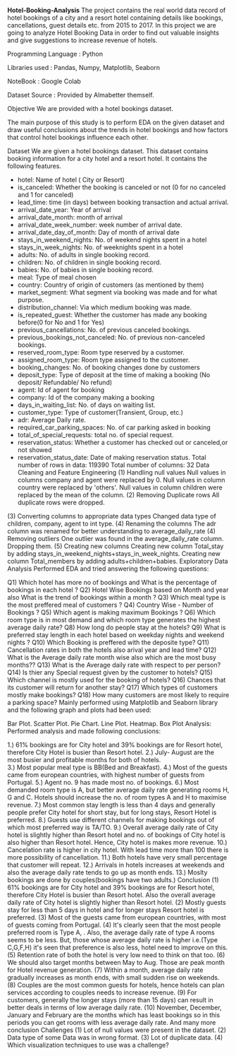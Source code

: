 **Hotel-Booking-Analysis**
The project contains the real world data record of hotel bookings of a city and a resort hotel containing details like bookings, cancellations, guest details etc. from 2015 to 2017. In this project we are going to analyze Hotel Booking Data in order to find out valuable insights and give suggestions to increase revenue of hotels.

Programming Language : Python

Libraries used : Pandas, Numpy, Matplotlib, Seaborn

NoteBook : Google Colab

Dataset Source : Provided by Almabetter themself.

Objective
We are provided with a hotel bookings dataset.

The main purpose of this study is to perform EDA on the given dataset and draw useful conclusions about the trends in hotel bookings and how factors that control hotel bookings influence each other.

Dataset
We are given a hotel bookings dataset. This dataset contains booking information for a city hotel and a resort hotel. It contains the following features.

- hotel: Name of hotel ( City or Resort)
- is_canceled: Whether the booking is canceled or not (0 for no canceled and 1 for canceled)
- lead_time: time (in days) between booking transaction and actual arrival.
- arrival_date_year: Year of arrival
- arrival_date_month: month of arrival
- arrival_date_week_number: week number of arrival date.
- arrival_date_day_of_month: Day of month of arrival date
- stays_in_weekend_nights: No. of weekend nights spent in a hotel
- stays_in_week_nights: No. of weeknights spent in a hotel
- adults: No. of adults in single booking record.
- children: No. of children in single booking record.
- babies: No. of babies in single booking record. 
- meal: Type of meal chosen 
- country: Country of origin of customers (as mentioned by them)
- market_segment: What segment via booking was made and for what purpose.
- distribution_channel: Via which medium booking was made.
- is_repeated_guest: Whether the customer has made any booking before(0 for No and 1 for Yes)
- previous_cancellations: No. of previous canceled bookings.
- previous_bookings_not_canceled: No. of previous non-canceled bookings.
- reserved_room_type: Room type reserved by a customer.
- assigned_room_type: Room type assigned to the customer.
- booking_changes: No. of booking changes done by customers
- deposit_type: Type of deposit at the time of making a booking (No deposit/ Refundable/ No refund)
- agent: Id of agent for booking
- company: Id of the company making a booking
- days_in_waiting_list: No. of days on waiting list.
- customer_type: Type of customer(Transient, Group, etc.)
- adr: Average Daily rate.
- required_car_parking_spaces: No. of car parking asked in booking
- total_of_special_requests: total no. of special request.
- reservation_status: Whether a customer has checked out or canceled,or not showed 
- reservation_status_date: Date of making reservation status.
Total number of rows in data: 119390
Total number of columns: 32
Data Cleaning and Feature Engineering
(1) Handling null values
Null values in columns company and agent were replaced by 0.
Null values in column country were replaced by 'others'.
Null values in column children were replaced by the mean of the column.
(2) Removing Duplicate rows
All duplicate rows were dropped.

(3) Converting columns to appropriate data types
Changed data type of children, company, agent to int type.
(4) Renaming the columns
The adr column was renamed for better understanding to average_daily_rate
(4) Removing outliers
One outlier was found in the average_daily_rate column. Dropping them.
(5) Creating new columns
Creating new column Total_stay by adding stays_in_weekend_nights+stays_in_week_nights.
Creating new column Total_members by adding adults+children+babies.
Exploratory Data Analysis
Performed EDA and tried answering the following questions:

 Q1) Which hotel has more no of bookings and What is the  percentage of bookings in each hotel ?
 Q2) Hotel Wise Bookings based on Month and year also What is the trend of bookings within a month ?
 Q3) Which meal type is the  most preffered meal of customers ?
 Q4) Country Wise - Number of Bookings ?
 Q5) Which agent is making maximum Bookings ?
 Q6) Which room type is in most demand and which room type generates the  highest average daily rate?
 Q8) How long do people stay at the hotels?
 Q9) What is preferred stay length in each hotel based on weekday nights and weekend nights ?
 Q10) Which Booking is preffered with the deposite type?
 Q11) Cancellation rates in both the hotels also arival year and  lead time?
 Q12) What is the Average daily rate month wise also which are the most busy months??
 Q13) What is the Average daily rate with respect to per person?
 Q14) Is thier any Special request given by the customer to hotels?
 Q15) Which channel is mostly used for the booking of hotels? 
 Q16) Chances that its customer will return for another stay?
 Q17) Which types of customers mostly make bookings?
 Q18) How many customers are most likely to require a parking space?
Mainly performed using Matplotlib and Seaborn library and the following graph and plots had been used:

Bar Plot.
Scatter Plot.
Pie Chart.
Line Plot.
Heatmap.
Box Plot
Analysis:
Performed analysis and made following conclusions:

 1.) 61% bookings are for City hotel and 39% bookings are for Resort hotel, therefore City Hotel is busier than Resort hotel. 
 2.) July- August are the most busier and profitable months for both of hotels.  
 3.) Most popular meal type is BB(Bed and Breakfast).
 4.) Most of the guests came from european countries, with highest number of guests from Portugal.
 5.) Agent no. 9 has made most no. of bookings.
 6.) Most demanded room type is A, but better average daily rate generating rooms H, G and C. Hotels should increase the no. of room types A and H to maximise revenue.
 7.) Most common stay length is less than 4 days and generally people prefer City hotel for short stay, but for long stays, Resort Hotel is preferred.
 8.) Guests use different channels for making bookings out of which most preferred way is TA/TO. 
 9.) Overall average daily rate of City hotel is slightly higher than Resort hotel and no. of bookings of City hotel is also higher than Resort hotel. Hence, City hotel is makes more revenue.
 10.) Cancelation rate is higher in city hotel. With lead time more than 100 there is more possibility of cancellation.
 11.) Both hotels have very small percentage that customer will repeat.
 12.) Arrivals in hotels increases at weekends and also the average daily rate tends to go up as month ends. 
 13.) Moslty bookings are done by couples(bookings have two adults.)
Conclusion
(1) 61% bookings are for City hotel and 39% bookings are for Resort hotel, therefore City Hotel is busier than Resort hotel. Also the overall average daily rate of City hotel is slightly higher than Resort hotel.
(2) Mostly guests stay for less than 5 days in hotel and for longer stays Resort hotel is preferred.
(3) Most of the guests came from european countries, with most of guests coming from Portugal.
(4) It's clearly seen that the most people preferred room is Type A, . Also, the average daily rate of type A rooms seems to be less. But, those whose average daily rate is higher i.e.(Type C,G,F,H) it's seen that preference is also less, hotel need to improve on this.
(5) Retention rate of both the hotel is very low need to think on that too.
(6) We should also target months between May to Aug. Those are peak month for Hotel revenue generation. 
(7) Within a month, average daily rate gradually increases as month ends, with small sudden rise on weekends.
(8) Couples are the most common guests for hotels, hence hotels can plan services according to couples needs to increase revenue.
(9) For customers, generally the longer stays (more than 15 days) can result in better deals in terms of low average daily rate.
(10) November, December, January and February are the months which has least bookings so in this periods you can get rooms with less average daily rate.
And many more conclusion
Challenges
(1) Lot of null values were present in the dataset.
(2) Data type of some Data was in wrong format.
(3) Lot of duplicate data.
(4) Which visualization techniques to use was a challenge?
